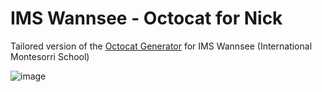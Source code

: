 # IMS Wannsee - Octocat for Nick

Tailored version of the [Octocat Generator](https://myoctocat.com/) for IMS Wannsee (International Montesorri School)

![image](https://user-images.githubusercontent.com/1872314/155293615-a8b51014-7661-4343-a981-58c6ed2877b5.png)

